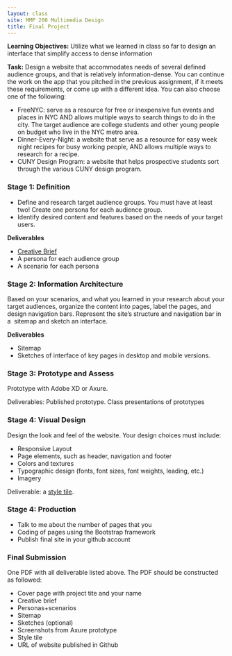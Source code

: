 ```yaml
---
layout: class
site: MMP 200 Multimedia Design
title: Final Project
---
```

<!-- You are encouraged to work on this assignment with a classmate. Aside from the final URL, all submissions can be done jointly. Submission of the final URL must be individual and each teammate must publish the site in their own Github site. All teammates must contribute to all stages of the project development.* -->

**Learning Objectives:** 
 Utilize what we learned in class so far to design an interface that simplify access to dense information

**Task:** Design a website that accommodates needs of several defined audience groups, and that is relatively information-dense. You can continue the work on the app that you pitched in the previous assignment, if it meets these requirements, or come up with a different idea. You can also choose one of the following:

- FreeNYC: serve as a resource for free or inexpensive fun events and places in NYC AND allows multiple ways to search things to do in the city. The target audience are college students and other young people on budget who live in the NYC metro area.
- Dinner-Every-Night: a website that serve as a resource for easy week night recipes for busy working people, AND allows multiple ways to research for a recipe. 
- CUNY Design Program: a website that helps prospective students sort through the various CUNY design program.

### Stage 1: Definition

- Define and research target audience groups. You must have at least two! Create one persona for each audience group. 
- Identify desired content and features based on the needs of your target users.

**Deliverables**
- [Creative Brief]({{site-url}}/mmp200/assignments/creative-brief)
- A persona for each audience group
- A scenario for each persona

### Stage 2: Information Architecture

Based on your scenarios, and what you learned in your research about your target audiences, organize the content into pages, label the pages, and design navigation bars. Represent the site’s structure and navigation bar in a  sitemap and sketch an interface.

**Deliverables** 
- Sitemap  
- Sketches of interface of key pages in desktop and mobile versions.

### Stage 3: Prototype and Assess

Prototype with Adobe XD or Axure.

Deliverables: Published prototype.
Class presentations of prototypes

### Stage 4: Visual Design

Design the look and feel of the website. Your design choices must include:

- Responsive Layout
- Page elements, such as header, navigation and footer
- Colors and textures
- Typographic design (fonts, font sizes, font weights, leading, etc.)
- Imagery

Deliverable: a [style tile](http://styletil.es/).

### Stage 4: Production
- Talk to me about the number of pages that you
- Coding of pages using the Bootstrap framework
- Publish final site in your github account

### Final Submission 
One PDF with all deliverable listed above. The PDF should be constructed as followed:
- Cover page with project tite and your name
- Creative brief
- Personas+scenarios
- Sitemap
- Sketches (optional)
- Screenshots from Axure prototype
- Style tile
- URL of website published in Github

